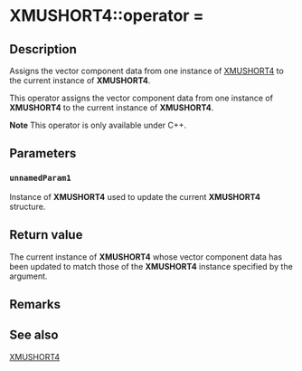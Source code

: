 # XMUSHORT4::operator =

## Description

Assigns the vector component data from one instance of [XMUSHORT4](https://learn.microsoft.com/windows/desktop/api/directxpackedvector/ns-directxpackedvector-xmushort4) to the current instance of **XMUSHORT4**.

This operator assigns the vector component data from one instance of **XMUSHORT4** to the current instance of **XMUSHORT4**.

**Note** This operator is only available under C++.

## Parameters

### `unnamedParam1`

Instance of **XMUSHORT4** used to update the current **XMUSHORT4** structure.

## Return value

The current instance of **XMUSHORT4** whose vector component data has been updated to match those of the **XMUSHORT4** instance specified by the argument.

## Remarks

## See also

[XMUSHORT4](https://learn.microsoft.com/windows/desktop/api/directxpackedvector/ns-directxpackedvector-xmushort4)